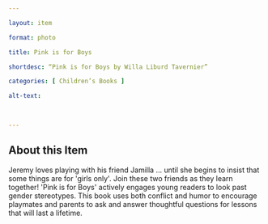 ```yaml
--- 

layout: item 

format: photo 

title: Pink is for Boys 

shortdesc: “Pink is for Boys by Willa Liburd Tavernier” 

categories: [ Children’s Books ] 

alt-text:  

 

--- 
```


## About this Item 

Jeremy loves playing with his friend Jamilla ... until she begins to insist that some things are for 'girls only'. Join these two friends as they learn together! 
'Pink is for Boys' actively engages young readers to look past gender stereotypes. 
This book uses both conflict and humor to encourage playmates and parents to ask and answer thoughtful questions for lessons that will last a lifetime. 
